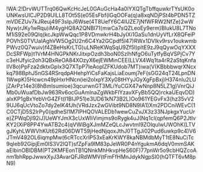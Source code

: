 !WA:2!DrvWUTTrq06QwKcHcJeL0GAuGcHa4a0lYXQTgTbffquwkrTYsUK0oUNKwsUICJP2D9UlLL8TOt5S(e05EsFbf(lGqOOFa(q)a8xqNDjPSt4bPDN5TZmVDEZUv7kJReuj49F3sIpJ6Wse(4T8UefY6C4IUZE7jNfWFRW2NfZe)2wWNyw)rJKy1wRqu)iM4ygHQ8A2QNBl71(mwCa7sQZLeoEy9erm)BIukU8L7TNoM1iS92e09Qlq(kcJkpWwQqc1P8VDmwkrH4bJyIXi1GaSu1dnUyVfLrX8QFeiPPOVhS0TVUaIAghVW5Og2U2n6C4Ya2GCpdf5l47)RWx1DVlkv9rsv1oukwmbPWvz0Q7wuiv)f4ZBeHsKrLTG)uLNReKWqSqU9Zf5l)pltE9zJ9qQywOqYXXXDcSRFWp)t1VrM4HNGPkNKrJitxpOzdh3boN0SzlhNfgO6uTytfyBqVSPjCv7Yc3eHJfyic2oh3QBxReOA84XOzyX6ejEWMinCEE(LLVX4Wq1ta4rR2aStqKnfallV8o)PpFza2dktxGpIx3Q7XTpP7IeAoplZFKUdob7MT)iwa(V(KBbbbwqrXNcxkq798BphJ5nGS4RSrqdpAHehpYiCsFaKajsLiaEoumj7eF(sGG24qT24LpnDN1WwpK)5Hcwcn49pHxrHNcn(iei2olxpY3Xy08tHYyJGyXgFpBxj)H374nlu2LUjZArPz14e3(8hBmIsumioe)3qcurwnGT3MLiYuCGX47wNnp8N5LZ1g)VnrQiJMb0uWuafDbJw963Rv6ocGuAmlnaZgWkbFlYzavXFyBb5QQ)rckaUEqvDD)aIxKP1gBxYebVrG4ZFt(I1BIJP51)e3UD61kN73B2L)Oo961YEGvFx3(hz35vV29UJ6qUcVtoZo7dy2eIK4fJh(VRdJzx2wGVibt9ND8N9IA1)Xm2PDCniWEvC(1C0CTjD5S2lrPy0(qdheSl1M7IPHQOVALEDb1wewCuZvJX3z33NJpkgxYucUre)ZPWqDjl92iJ)UeWYJmX3cUxWIiVimjms9oRygk4uJ(Nq1cl(qpfemQ6P2JtIvKY2(XiP8PP4YwATB2c4(qVWlBgXJmMZeQLcJwvtml9ZOlquIwUWOhK(LTVgJKyhLWWVhKUt62Rd06DWT59jHedNjqoxJthJ0TTgJi02Pud6uwkp9c4)V6JTmV492OL6iqmpMw(6cRTccXrIP53xEaKrKWY8kaNBMdbMyT1tE8NuCiTc9qIeb92GipjEm0IS3V2lQT)sfZpFa9lM83pJeWR0P4nYgukmA6dqV0mmSAKaElbinOBlDBM(PT2KMFEonTB1QNnkMhHkvpHeS60F)77pnWr5o9cbHQZcoAnm1bhRppJwwxXyJ3AvarQFJRdWMV(tFmFfHMnJdykNgpSI0(hQTFT6vM8pN9)
